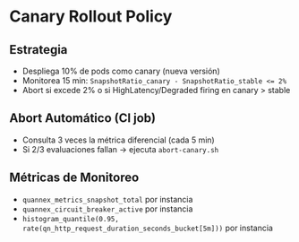 # Canary Rollout Policy

## Estrategia

- Despliega 10% de pods como canary (nueva versión)
- Monitorea 15 min: `SnapshotRatio_canary - SnapshotRatio_stable <= 2%`
- Abort si excede 2% o si HighLatency/Degraded firing en canary > stable

## Abort Automático (CI job)

- Consulta 3 veces la métrica diferencial (cada 5 min)
- Si 2/3 evaluaciones fallan → ejecuta `abort-canary.sh`

## Métricas de Monitoreo

- `quannex_metrics_snapshot_total` por instancia
- `quannex_circuit_breaker_active` por instancia
- `histogram_quantile(0.95, rate(qn_http_request_duration_seconds_bucket[5m]))` por instancia
